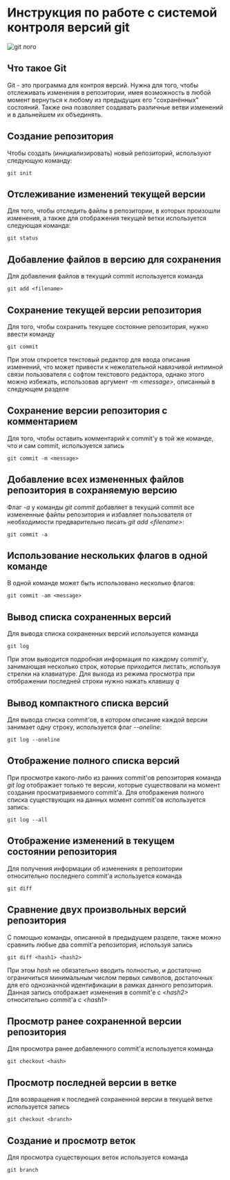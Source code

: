 # **Инструкция по работе с системой контроля версий git**

![git лого](git.jpeg)

## Что такое Git

Git - это программа для контроя версий. Нужна для того, чтобы отслеживать изменения в репозитории, имея возможность в любой момент вернуться к любому из предыдущих его "сохранённых" состояний. Также она позволяет создавать различные ветви изменений и в дальнейшем их объединять.

## Создание репозитория

Чтобы создать (инициализировать) новый репозиторий, используют следующую команду:

    git init

## Отслеживание изменений текущей версии

Для того, чтобы отследить файлы в репозитории, в которых произошли изменения, а также для отображения текущей ветки используется следующая команда:

    git status

## Добавление файлов в версию для сохранения

Для добавления файлов в текущий commit используется команда

    git add <filename>

## Сохранение текущей версии репозитория

Для того, чтобы сохранить текущее состояние репозитория, нужно ввести команду

    git commit

При этом откроется текстовый редактор для ввода описания изменений, что может привести к нежелательной навязчивой интимной связи пользователя с софтом текстового редактора, однако этого можно избежать, использовав аргумент _-m \<message>_, описанный в следующем разделе

## Сохранение версии репозитория с комментарием
Для того, чтобы оставить комментарий к commit'у в той же команде, что и сам commit, используется запись

    git commit -m <message>

## Добавление всех измененных файлов репозитория в сохраняемую версию
Флаг _-a_ у команды _git commit_ добавляет в текущий commit все измененные файлы репозитория и избавляет пользователя от необходимости предварительно писать _git add \<filename>_:

    git commit -a

## Использование нескольких флагов в одной команде
В одной команде может быть использовано несколько флагов:

    git commit -am <message>

## Вывод списка сохраненных версий
Для вывода списка сохраненных версий используется команда

    git log

При этом выводится подробная информация по каждому commit'у, занимающая несколько строк, которые приходится листать, используя стрелки на клавиатуре. Для выхода из режима просмотра при отображении последней строки нужно нажать клавишу _q_

## Вывод компактного списка версий
Для вывода списка commit'ов, в котором описание каждой версии занимает одну строку, используется флаг _--oneline_:

    git log --oneline

## Отображение полного списка версий
При просмотре какого-либо из ранних commit'ов репозитория команда _git log_ отображает только те версии, которые существовали на момент создания просматриваемого commit'а. Для отображения полного списка существующих на данных момент commit'ов используется запись:

    git log --all

## Отображение изменений в текущем состоянии репозитория
Для получения информации об изменениях в репозитории относительно последнего commit'а используется команда

    git diff

## Сравнение двух произвольных версий репозитория
С помощью команды, описанной в предыдущем разделе, также можно сравнить любые два commit'а репозитория, используя запись

    git diff <hash1> <hash2>

При этом _hash_ не обязательно вводить полностью, и достаточно ограничиться минимальным числом первых символов, достаточных для его однозначной идентификации в рамках данного репозитория. Данная запись отображает изменения в commit'e с _\<hash2>_ относительно commit'а с _\<hash1>_

## Просмотр ранее сохраненной версии репозитория
Для просмотра ранее добавленного commit'а используется команда

    git checkout <hash>

## Просмотр последней версии в ветке
Для возвращения к последней сохраненной версии в текущей ветке используется запись

    git checkout <branch>

## Создание и просмотр веток

Для просмотра существующих веток используется команда

    git branch

